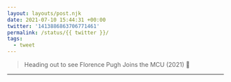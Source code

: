 ```yaml
---
layout: layouts/post.njk
date: 2021-07-10 15:44:31 +00:00
twitter: '1413886863706771461'
permalink: /status/{{ twitter }}/
tags: 
  - tweet
---
```


> Heading out to see Florence Pugh Joins the MCU (2021) 🙌

---
